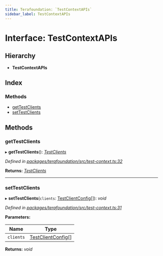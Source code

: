 ```yaml
---
title: Terafoundation: `TestContextAPIs`
sidebar_label: TestContextAPIs
---
```


# Interface: TestContextAPIs

## Hierarchy

* **TestContextAPIs**

## Index

### Methods

* [getTestClients](testcontextapis.md#gettestclients)
* [setTestClients](testcontextapis.md#settestclients)

## Methods

###  getTestClients

▸ **getTestClients**(): *[TestClients](testclients.md)*

*Defined in [packages/terafoundation/src/test-context.ts:32](https://github.com/terascope/teraslice/blob/78714a985/packages/terafoundation/src/test-context.ts#L32)*

**Returns:** *[TestClients](testclients.md)*

___

###  setTestClients

▸ **setTestClients**(`clients`: [TestClientConfig](testclientconfig.md)[]): *void*

*Defined in [packages/terafoundation/src/test-context.ts:31](https://github.com/terascope/teraslice/blob/78714a985/packages/terafoundation/src/test-context.ts#L31)*

**Parameters:**

Name | Type |
------ | ------ |
`clients` | [TestClientConfig](testclientconfig.md)[] |

**Returns:** *void*
